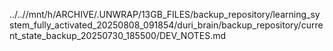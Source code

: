../..//mnt/h/ARCHIVE/.UNWRAP/13GB_FILES/backup_repository/learning_system_fully_activated_20250808_091854/duri_brain/backup_repository/current_state_backup_20250730_185500/DEV_NOTES.md